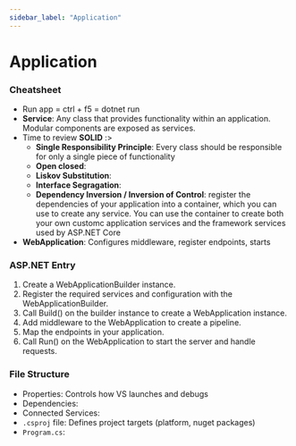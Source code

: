 ```yaml
---
sidebar_label: "Application"
---
```


# Application

### Cheatsheet

- Run app = ctrl + f5 = dotnet run
- **Service**: Any class that provides functionality within an application. Modular components are exposed as services.
- Time to review **SOLID** :>
  - **Single Responsibility Principle**: Every class should be responsible for only a single piece of functionality
  - **Open closed**:
  - **Liskov Substitution**:
  - **Interface Segragation**:
  - **Dependency Inversion / Inversion of Control**: register the dependencies of your application into a container, which you can use to create any service. You can use the container to create both your own customc application services and the framework services used by ASP.NET Core
- **WebApplication**: Configures middleware, register endpoints, starts 

### ASP.NET Entry

1. Create a WebApplicationBuilder instance.
2. Register the required services and configuration with the WebApplicationBuilder.
3. Call Build() on the builder instance to create a WebApplication instance.
4. Add middleware to the WebApplication to create a pipeline.
5. Map the endpoints in your application.
6. Call Run() on the WebApplication to start the server and handle requests.

### File Structure

- Properties: Controls how VS launches and debugs
- Dependencies: 
- Connected Services:
- `.csproj` file: Defines project targets (platform, nuget packages)
- `Program.cs`:

